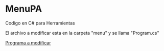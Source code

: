 # MenuPA
<p> Codigo en C# para Herramientas </p>
<p>El archivo a modificar esta en la carpeta "menu" y se llama "Program.cs"</p>
<a href="menu/Program.cs">Programa a modificar</a>
